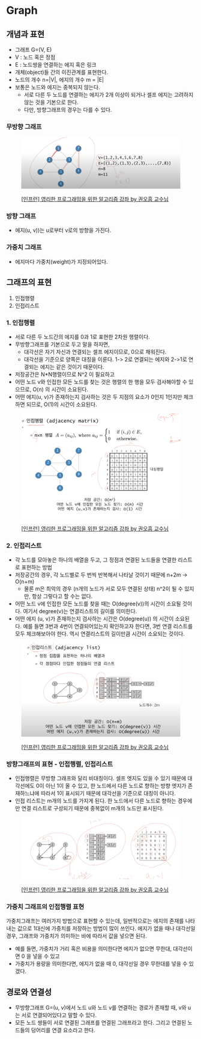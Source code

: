 # Graph

## 개념과 표현

* 그래프 G=(V, E)&#x20;
* V : 노드 혹은 정점&#x20;
* E : 노드쌍을 연결하는 에지 혹은 링크
* 개체(object)들 간의 이진관계를 표현한다.&#x20;
* 노드의 개수 n=|V|, 에지의 개수 m = |E|
* 보통은 노드와 에지는 중복되지 않는다.&#x20;
  * 서로 다른 두 노드를 연결하는 에지가 2개 이상이 되거나 셀프 에지는 고려하지 않는 것을 기본으로 한다.&#x20;
  * 다만, 방향그래프의 경우는 다를 수 있다.&#x20;



### 무방향 그래프

<figure><img src="../../../.gitbook/assets/image (45) (1).png" alt=""><figcaption><p><a href="https://www.inflearn.com/course/%EC%95%8C%EA%B3%A0%EB%A6%AC%EC%A6%98-%EA%B0%95%EC%A2%8C">[인프런] 영리한 프로그래밍을 위한 알고리즘 강좌 by 권오흠 교수님</a></p></figcaption></figure>

### 방향 그래프&#x20;

* 에지(u, v))는 u로부터 v로의 방향을 가진다.&#x20;



### 가중치 그래프

* 에지마다 가중치(weight)가 지정되어있다.&#x20;



## 그래프의 표현

1. 인접행렬&#x20;
2. 인접리스트&#x20;



### 1. 인접행렬

* 서로 다른 두 노드간의 에지를 0과 1로 표현한 2차원 행렬이다.&#x20;
* 무방향그래프를 기본으로 두고 말을 하자면,&#x20;
  * 대각선은 자기 자신과 연결되는 셀프 에지이므로, 0으로 채워진다.&#x20;
  * 대각선을 기준으로 양쪽은 대칭을 이룬다. 1-> 2로 연결되는 에지와 2->1로 연결되는 에지는 같은 것이기 때문이다.&#x20;
* 저장공간은 N\*N행렬이므로 N^2 이 필요하고&#x20;
* 어떤 노드 v와 인접한 모든 노드를 찾는 것은 행렬의 한 행을 모두 검사해야할 수 있으므로, O(n) 의 시간이 소요된다.&#x20;
* 어떤 에지(u, v)가 존재하는지 검사하는 것은 두 지점의 요소가 0인지 1인지만 체크하면 되므로, O(1)의 시간이 소요된다.&#x20;

<figure><img src="../../../.gitbook/assets/image (48) (1).png" alt=""><figcaption><p><a href="https://www.inflearn.com/course/%EC%95%8C%EA%B3%A0%EB%A6%AC%EC%A6%98-%EA%B0%95%EC%A2%8C">[인프런] 영리한 프로그래밍을 위한 알고리즘 강좌 by 권오흠 교수님</a></p></figcaption></figure>

### 2. 인접리스트

* 각 노드를 모아놓은 하나의 배열을 두고, 그 정점과 연결된 노드들을 연결한 리스트로 표현하는 방법&#x20;
* 저장공간의 경우, 각 노드별로 두 번씩 반복해서 나타날 것이기 때문에 n+2m -> O(n+m)&#x20;
  * 물론 m은 최악의 경우 (n개의 노드가 서로 모두 연결된 상태) n^2이 될 수 있지만, 항상 그렇다고 할 수는 없다.&#x20;
* 어떤 노드 v에 인접한 모든 노드를 찾을 때는 O(degree(v))의 시간이 소요될 것이다. 여기서 degree(v)는 연결리스트의 길이를 의미한다.&#x20;
* 어떤 에지 (u, v)가 존재하는지 검사하는 시간은 O(degree(u)) 의 시간이 소요된다. 예를 들면 3번과 4번이 연결되어있는지 확인하고자 한다면, 3번 연결 리스트를 모두 체크해보아야 한다. 역시 연결리스트의 길이만큼 시간이 소요되는 것이다.&#x20;

<figure><img src="../../../.gitbook/assets/image (46) (1).png" alt=""><figcaption><p><a href="https://www.inflearn.com/course/%EC%95%8C%EA%B3%A0%EB%A6%AC%EC%A6%98-%EA%B0%95%EC%A2%8C">[인프런] 영리한 프로그래밍을 위한 알고리즘 강좌 by 권오흠 교수님</a></p></figcaption></figure>



### 방향그래프의 표현 - 인접행렬, 인접리스트

* 인접행렬은 무방향 그래프와 달리 비대칭이다. 셀프 엣지도 있을 수 있기 때문에 대각선에도 0이 아닌 1이 올 수 있고, 한 노드에서 다른 노드로 향하는 방향 엣지가 존재하느냐에 따라서 1이 표시되기 때문에 대각선을 기준으로 대칭이 아니다.&#x20;
* 인접 리스트는 m개의 노드를 가지게 된다. 한 노드에서 다른 노드로 향하는 경우에만 연결 리스트로 구성되기 때문에 중복없이 m개의 노드만 표시된다.&#x20;

<figure><img src="../../../.gitbook/assets/image (41).png" alt=""><figcaption><p><a href="https://www.inflearn.com/course/%EC%95%8C%EA%B3%A0%EB%A6%AC%EC%A6%98-%EA%B0%95%EC%A2%8C">[인프런] 영리한 프로그래밍을 위한 알고리즘 강좌 by 권오흠 교수님</a></p></figcaption></figure>

### 가중치 그래프의 인접행렬 표현

가중치그래프는 여러가지 방법으로 표현할 수 있는데, 일반적으로는 에지의 존재를 나타내는 값으로 1대신에 가중치를 저장하는 방법이 많이 쓰인다. 에지가 없을 때나 대각선일 경우, 그래프와 가중치가 의미하는 바에 따라서 값을 넣으면 된다.&#x20;

* 예를 들면, 가중치가 거리 혹은 비용을 의미한다면 에지가 없으면 무한대, 대각선이면 0 을 넣을 수 있고&#x20;
* 가중치가 용량을 의미한다면, 에지가 없을 때 0, 대각선일 경우 무한대를 넣을 수 있겠다.&#x20;

&#x20;

## 경로와 연결성

* 무방향그래프 G=(u, v)에서 노드 u와 노드 v를 연결하는 경로가 존재할 때, v와 u는 서로 연결되어있다고 말할 수 있다.&#x20;
* 모든 노드 쌍들이 서로 연결된 그래프를 연결된 그래프라고 한다. 그리고 연결된 노드들의 덩어리를 연결 요소라고 한다.&#x20;
